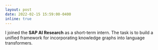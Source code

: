 ```yaml
---
layout: post
date: 2022-02-15 15:59:00-0400
inline: true
---
```


I joined the **SAP AI Research** as a short-term intern. The task is to build
a unified framework for incorporating knowledge graphs into language transformers.

